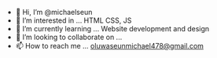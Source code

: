 - 👋 Hi, I’m @michaelseun
- 👀 I’m interested in ... HTML  CSS, JS
- 🌱 I’m currently learning ... Website development and design
- 💞️ I’m looking to collaborate on ...
- 📫 How to reach me ... oluwaseunmichael478@gmail.com

<!---
michaelseun/michaelseun is a ✨ special ✨ repository because its `README.md` (this file) appears on your GitHub profile.
You can click the Preview link to take a look at your changes.
--->
